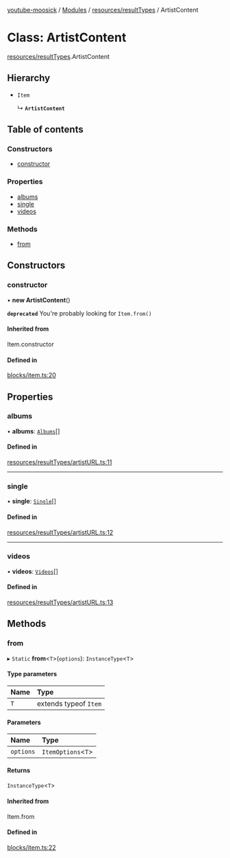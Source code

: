 [youtube-moosick](../README.md) / [Modules](../modules.md) / [resources/resultTypes](../modules/resources_resultTypes.md) / ArtistContent

# Class: ArtistContent

[resources/resultTypes](../modules/resources_resultTypes.md).ArtistContent

## Hierarchy

- `Item`

  ↳ **`ArtistContent`**

## Table of contents

### Constructors

- [constructor](resources_resultTypes.ArtistContent.md#constructor)

### Properties

- [albums](resources_resultTypes.ArtistContent.md#albums)
- [single](resources_resultTypes.ArtistContent.md#single)
- [videos](resources_resultTypes.ArtistContent.md#videos)

### Methods

- [from](resources_resultTypes.ArtistContent.md#from)

## Constructors

### constructor

• **new ArtistContent**()

**`deprecated`** You're probably looking for `Item.from()`

#### Inherited from

Item.constructor

#### Defined in

[blocks/item.ts:20](https://github.com/EvasiveXkiller/youtube-moosick/blob/7f55a5e/src/blocks/item.ts#L20)

## Properties

### albums

• **albums**: [`Albums`](resources_resultTypes.Albums.md)[]

#### Defined in

[resources/resultTypes/artistURL.ts:11](https://github.com/EvasiveXkiller/youtube-moosick/blob/7f55a5e/src/resources/resultTypes/artistURL.ts#L11)

___

### single

• **single**: [`Single`](resources_resultTypes.Single.md)[]

#### Defined in

[resources/resultTypes/artistURL.ts:12](https://github.com/EvasiveXkiller/youtube-moosick/blob/7f55a5e/src/resources/resultTypes/artistURL.ts#L12)

___

### videos

• **videos**: [`Videos`](resources_resultTypes.Videos.md)[]

#### Defined in

[resources/resultTypes/artistURL.ts:13](https://github.com/EvasiveXkiller/youtube-moosick/blob/7f55a5e/src/resources/resultTypes/artistURL.ts#L13)

## Methods

### from

▸ `Static` **from**<`T`\>(`options`): `InstanceType`<`T`\>

#### Type parameters

| Name | Type |
| :------ | :------ |
| `T` | extends typeof `Item` |

#### Parameters

| Name | Type |
| :------ | :------ |
| `options` | `ItemOptions`<`T`\> |

#### Returns

`InstanceType`<`T`\>

#### Inherited from

Item.from

#### Defined in

[blocks/item.ts:22](https://github.com/EvasiveXkiller/youtube-moosick/blob/7f55a5e/src/blocks/item.ts#L22)
